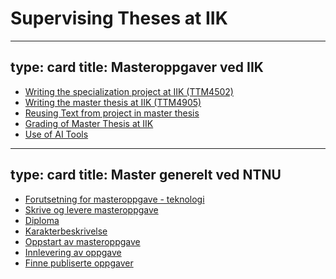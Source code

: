 # Supervising Theses at IIK


---
type: card
title: Masteroppgaver ved IIK
---
*   [Writing the specialization project at IIK (TTM4502)](ttm4502-old-wiki.html)
*   [Writing the master thesis at IIK (TTM4905)](ttm4905-old-wiki.html)
*   [Reusing Text from project in master thesis](../student/ttm4905-reuse-old-wiki.html)
*   [Grading of Master Thesis at IIK](../thesis-grading-old-wiki.html)
*   [Use of AI Tools](../bruk-av-ki.html)



---
type: card
title: Master generelt ved NTNU
---
*   [Forutsetning for masteroppgave - teknologi](https://i.ntnu.no/wiki/-/wiki/Norsk/Forutsetning+for+masteroppgave+-+sivilingeni%C3%B8r)
*   [Skrive og levere masteroppgave](https://i.ntnu.no/masteroppgave)
*   [Diploma](https://i.ntnu.no/wiki/-/wiki/English/Diplomas)
*   [Karakterbeskrivelse](https://i.ntnu.no/wiki/-/wiki/English/Description+of+grades+for+master+thesis)
*   [Oppstart av masteroppgave](https://i.ntnu.no/wiki/-/wiki/English/Start+your+MA+thesis+-+graduate+engineer+programmes)
*   [Innlevering av oppgave](https://i.ntnu.no/wiki/-/wiki/English/Submit+your+MA+thesis+-+Graduate+Engineer+Programmes#section-Submit+your+MA+thesis+-+Graduate+Engineer+Programmes-Extended+deadline)
*   [Finne publiserte oppgaver](http://ntnuopen.ntnu.no/ntnu-xmlui//discover?filtertype=doctype&filter_relational_operator=equals&filter=Master+thesis)